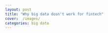 ```yaml
---
layout:	post
title: "Why big data dosn't work for fintech"
cover:	/images/
categories:	big data
---
```



